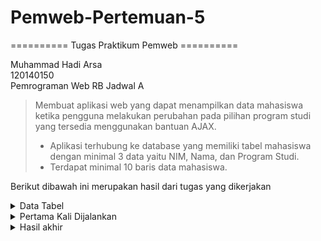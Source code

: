 # Pemweb-Pertemuan-5
========== Tugas Praktikum Pemweb ==========

Muhammad Hadi Arsa <br>
120140150 <br>
Pemrograman Web RB Jadwal A

> Membuat aplikasi web yang dapat menampilkan data mahasiswa ketika pengguna melakukan
perubahan pada pilihan program studi yang tersedia menggunakan bantuan AJAX.
> - Aplikasi terhubung ke database yang memiliki tabel mahasiswa dengan minimal 3 data
yaitu NIM, Nama, dan Program Studi.
> - Terdapat minimal 10 baris data mahasiswa.

Berikut dibawah ini merupakan hasil dari tugas yang dikerjakan
<details>
<summary>Data Tabel</summary>

Data yang saya buat berjumlah 12 data mahasiswa

![Data Mahasiswa](Pertemuan5-main/src/data_table.png)
</details>

<details>
<summary>Pertama Kali Dijalankan</summary>

Data yang terlihat masih kosong karena belum memilih *option* yang ada

![Output1](Pertemuan5-main/src/output1.jpeg)
</details>

<details>
<summary>Hasil akhir</summary>

Data yang terlihat akan sesuai dengan yang dipilih

![Output3](Pertemuan5-main/src/output3.jpeg)
</details>

